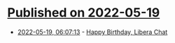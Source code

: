 # [Published on 2022-05-19](index.md)

* [2022-05-19, 06:07:13](https://news.ycombinator.com/item?id=31431287) - [Happy Birthday, Libera Chat](https://libera.chat/news/happy-birthday-libera-chat)
